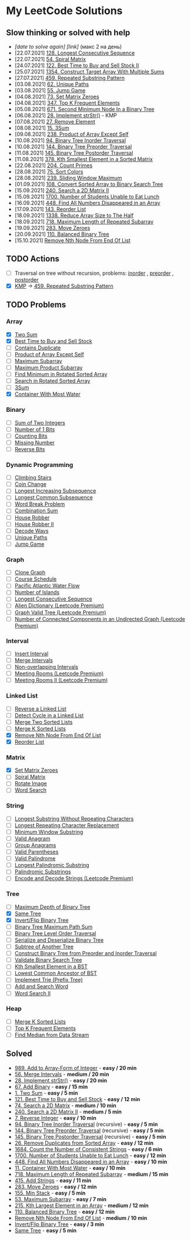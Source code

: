 # My LeetCode Solutions

## Slow thinking or solved with help

- *[date to solve again] [link]* (макс 2 на день)
- [22.07.2021] [128. Longest Consecutive Sequence](https://leetcode.com/problems/longest-consecutive-sequence/)
- [22.07.2021] [54. Spiral Matrix](https://leetcode.com/problems/spiral-matrix/)
- [24.07.2021] [122. Best Time to Buy and Sell Stock II](https://leetcode.com/problems/best-time-to-buy-and-sell-stock-ii/)
- [25.07.2021] [1354. Construct Target Array With Multiple Sums](https://leetcode.com/problems/construct-target-array-with-multiple-sums/)
- [27.07.2021] [459. Repeated Substring Pattern](https://leetcode.com/problems/repeated-substring-pattern/)
- [03.08.2021] [62. Unique Paths](https://leetcode.com/problems/unique-paths/)
- [03.08.2021] [55. Jump Game](https://leetcode.com/problems/jump-game/)
- [04.08.2021] [73. Set Matrix Zeroes](https://leetcode.com/problems/set-matrix-zeroes/)
- [04.08.2021] [347. Top K Frequent Elements](https://leetcode.com/problems/top-k-frequent-elements)
- [05.08.2021] [671. Second Minimum Node In a Binary Tree](https://leetcode.com/problems/second-minimum-node-in-a-binary-tree/)
- [06.08.2021] [28. Implement strStr()](https://leetcode.com/problems/implement-strstr/) - KMP
- [07.08.2021] [27. Remove Element](https://leetcode.com/problems/remove-element/)
- [08.08.2021] [15. 3Sum](https://leetcode.com/problems/3sum/)
- [09.08.2021] [238. Product of Array Except Self](https://leetcode.com/problems/product-of-array-except-self/)
- [10.08.2021] [94. Binary Tree Inorder Traversal](https://leetcode.com/problems/binary-tree-inorder-traversal/)
- [10.08.2021] [144. Binary Tree Preorder Traversal](https://leetcode.com/problems/binary-tree-preorder-traversal/)
- [11.08.2021] [145. Binary Tree Postorder Traversal](https://leetcode.com/problems/binary-tree-postorder-traversal/)
- [11.08.2021] [378. Kth Smallest Element in a Sorted Matrix](https://leetcode.com/problems/kth-smallest-element-in-a-sorted-matrix/)
- [22.08.2021] [204. Count Primes](https://leetcode.com/problems/count-primes/)
- [28.08.2021] [75. Sort Colors](https://leetcode.com/problems/sort-colors/)
- [28.08.2021] [239. Sliding Window Maximum](https://leetcode.com/problems/sliding-window-maximum/)
- [01.09.2021] [108. Convert Sorted Array to Binary Search Tree](https://leetcode.com/problems/convert-sorted-array-to-binary-search-tree/)
- [15.09.2021] [240. Search a 2D Matrix II](https://leetcode.com/problems/search-a-2d-matrix-ii/)
- [15.09.2021] [1700. Number of Students Unable to Eat Lunch](https://leetcode.com/problems/number-of-students-unable-to-eat-lunch/)
- [16.09.2021] [448. Find All Numbers Disappeared in an Array](https://leetcode.com/problems/find-all-numbers-disappeared-in-an-array/)
- [17.09.2021] [143. Reorder List](https://leetcode.com/problems/reorder-list/)
- [18.09.2021] [1338. Reduce Array Size to The Half](https://leetcode.com/problems/reduce-array-size-to-the-half/)
- [18.09.2021] [718. Maximum Length of Repeated Subarray](https://leetcode.com/problems/maximum-length-of-repeated-subarray/)
- [19.09.2021] [283. Move Zeroes](https://leetcode.com/problems/move-zeroes/)
- [20.09.2021] [110. Balanced Binary Tree](https://leetcode.com/problems/balanced-binary-tree/)
- [15.10.2021] [Remove Nth Node From End Of List](https://leetcode.com/problems/remove-nth-node-from-end-of-list/)

## TODO Actions

- [ ] Traversal on tree without recursion, problems: [inorder](https://leetcode.com/problems/binary-tree-inorder-traversal/)
  , [preorder](https://leetcode.com/problems/binary-tree-preorder-traversal/)
  , [postorder](https://leetcode.com/problems/binary-tree-postorder-traversal/)
- [x] [KMP](https://www.youtube.com/watch?v=BXCEFAzhxGY)
  -> [459. Repeated Substring Pattern](https://leetcode.com/problems/repeated-substring-pattern/)

## TODO Problems

### Array

- [x] [Two Sum](https://leetcode.com/problems/two-sum/)
- [x] [Best Time to Buy and Sell Stock](https://leetcode.com/problems/best-time-to-buy-and-sell-stock/)
- [ ] [Contains Duplicate](https://leetcode.com/problems/contains-duplicate/)
- [ ] [Product of Array Except Self](https://leetcode.com/problems/product-of-array-except-self/)
- [ ] [Maximum Subarray](https://leetcode.com/problems/maximum-subarray/)
- [ ] [Maximum Product Subarray](https://leetcode.com/problems/maximum-product-subarray/)
- [ ] [Find Minimum in Rotated Sorted Array](https://leetcode.com/problems/find-minimum-in-rotated-sorted-array/)
- [ ] [Search in Rotated Sorted Array](https://leetcode.com/problems/search-in-rotated-sorted-array/)
- [ ] [3Sum](https://leetcode.com/problems/3sum/)
- [x] [Container With Most Water](https://leetcode.com/problems/container-with-most-water/)

### Binary

- [ ] [Sum of Two Integers](https://leetcode.com/problems/sum-of-two-integers/)
- [ ] [Number of 1 Bits](https://leetcode.com/problems/number-of-1-bits/)
- [ ] [Counting Bits](https://leetcode.com/problems/counting-bits/)
- [ ] [Missing Number](https://leetcode.com/problems/missing-number/)
- [ ] [Reverse Bits](https://leetcode.com/problems/reverse-bits/)

### Dynamic Programming

- [ ] [Climbing Stairs](https://leetcode.com/problems/climbing-stairs/)
- [ ] [Coin Change](https://leetcode.com/problems/coin-change/)
- [ ] [Longest Increasing Subsequence](https://leetcode.com/problems/longest-increasing-subsequence/)
- [ ] [Longest Common Subsequence](https://leetcode.com/problems/longest-common-subsequence/)
- [ ] [Word Break Problem](https://leetcode.com/problems/word-break/)
- [ ] [Combination Sum](https://leetcode.com/problems/combination-sum-iv/)
- [ ] [House Robber](https://leetcode.com/problems/house-robber/)
- [ ] [House Robber II](https://leetcode.com/problems/house-robber-ii/)
- [ ] [Decode Ways](https://leetcode.com/problems/decode-ways/)
- [ ] [Unique Paths](https://leetcode.com/problems/unique-paths/)
- [ ] [Jump Game](https://leetcode.com/problems/jump-game/)

### Graph

- [ ] [Clone Graph](https://leetcode.com/problems/clone-graph/)
- [ ] [Course Schedule](https://leetcode.com/problems/course-schedule/)
- [ ] [Pacific Atlantic Water Flow](https://leetcode.com/problems/pacific-atlantic-water-flow/)
- [ ] [Number of Islands](https://leetcode.com/problems/number-of-islands/)
- [ ] [Longest Consecutive Sequence](https://leetcode.com/problems/longest-consecutive-sequence/)
- [ ] [Alien Dictionary (Leetcode Premium)](https://leetcode.com/problems/alien-dictionary/)
- [ ] [Graph Valid Tree (Leetcode Premium)](https://leetcode.com/problems/graph-valid-tree/)
- [ ] [Number of Connected Components in an Undirected Graph (Leetcode Premium)](https://leetcode.com/problems/number-of-connected-components-in-an-undirected-graph/)

### Interval

- [ ] [Insert Interval](https://leetcode.com/problems/insert-interval/)
- [ ] [Merge Intervals](https://leetcode.com/problems/merge-intervals/)
- [ ] [Non-overlapping Intervals](https://leetcode.com/problems/non-overlapping-intervals/)
- [ ] [Meeting Rooms (Leetcode Premium)](https://leetcode.com/problems/meeting-rooms/)
- [ ] [Meeting Rooms II (Leetcode Premium)](https://leetcode.com/problems/meeting-rooms-ii/)

### Linked List

- [ ] [Reverse a Linked List](https://leetcode.com/problems/reverse-linked-list/)
- [ ] [Detect Cycle in a Linked List](https://leetcode.com/problems/linked-list-cycle/)
- [ ] [Merge Two Sorted Lists](https://leetcode.com/problems/merge-two-sorted-lists/)
- [ ] [Merge K Sorted Lists](https://leetcode.com/problems/merge-k-sorted-lists/)
- [x] [Remove Nth Node From End Of List](https://leetcode.com/problems/remove-nth-node-from-end-of-list/)
- [x] [Reorder List](https://leetcode.com/problems/reorder-list/)

### Matrix

- [x] [Set Matrix Zeroes](https://leetcode.com/problems/set-matrix-zeroes/)
- [ ] [Spiral Matrix](https://leetcode.com/problems/spiral-matrix/)
- [ ] [Rotate Image](https://leetcode.com/problems/rotate-image/)
- [ ] [Word Search](https://leetcode.com/problems/word-search/)

### String

- [ ] [Longest Substring Without Repeating Characters](https://leetcode.com/problems/longest-substring-without-repeating-characters/)
- [ ] [Longest Repeating Character Replacement](https://leetcode.com/problems/longest-repeating-character-replacement/)
- [ ] [Minimum Window Substring](https://leetcode.com/problems/minimum-window-substring/)
- [ ] [Valid Anagram](https://leetcode.com/problems/valid-anagram/)
- [ ] [Group Anagrams](https://leetcode.com/problems/group-anagrams/)
- [ ] [Valid Parentheses](https://leetcode.com/problems/valid-parentheses/)
- [ ] [Valid Palindrome](https://leetcode.com/problems/valid-palindrome/)
- [ ] [Longest Palindromic Substring](https://leetcode.com/problems/longest-palindromic-substring/)
- [ ] [Palindromic Substrings](https://leetcode.com/problems/palindromic-substrings/)
- [ ] [Encode and Decode Strings (Leetcode Premium)](https://leetcode.com/problems/encode-and-decode-strings/)

### Tree

- [ ] [Maximum Depth of Binary Tree](https://leetcode.com/problems/maximum-depth-of-binary-tree/)
- [x] [Same Tree](https://leetcode.com/problems/same-tree/)
- [x] [Invert/Flip Binary Tree](https://leetcode.com/problems/invert-binary-tree/)
- [ ] [Binary Tree Maximum Path Sum](https://leetcode.com/problems/binary-tree-maximum-path-sum/)
- [ ] [Binary Tree Level Order Traversal](https://leetcode.com/problems/binary-tree-level-order-traversal/)
- [ ] [Serialize and Deserialize Binary Tree](https://leetcode.com/problems/serialize-and-deserialize-binary-tree/)
- [ ] [Subtree of Another Tree](https://leetcode.com/problems/subtree-of-another-tree/)
- [ ] [Construct Binary Tree from Preorder and Inorder Traversal](https://leetcode.com/problems/construct-binary-tree-from-preorder-and-inorder-traversal/)
- [ ] [Validate Binary Search Tree](https://leetcode.com/problems/validate-binary-search-tree/)
- [ ] [Kth Smallest Element in a BST](https://leetcode.com/problems/kth-smallest-element-in-a-bst/)
- [ ] [Lowest Common Ancestor of BST](https://leetcode.com/problems/lowest-common-ancestor-of-a-binary-search-tree/)
- [ ] [Implement Trie (Prefix Tree)](https://leetcode.com/problems/implement-trie-prefix-tree/)
- [ ] [Add and Search Word](https://leetcode.com/problems/add-and-search-word-data-structure-design/)
- [ ] [Word Search II](https://leetcode.com/problems/word-search-ii/)

### Heap

- [ ] [Merge K Sorted Lists](https://leetcode.com/problems/merge-k-sorted-lists/)
- [ ] [Top K Frequent Elements](https://leetcode.com/problems/top-k-frequent-elements/)
- [ ] [Find Median from Data Stream](https://leetcode.com/problems/find-median-from-data-stream/)

## Solved

- [989. Add to Array-Form of Integer](https://leetcode.com/problems/add-to-array-form-of-integer/) - **easy / 20 min**
- [56. Merge Intervals](https://leetcode.com/problems/merge-intervals/) - **medium / 20 min**
- [28. Implement strStr()](https://leetcode.com/problems/implement-strstr/) - **easy / 20 min**
- [67. Add Binary](https://leetcode.com/problems/add-binary/) - **easy / 15 min**
- [1. Two Sum](https://leetcode.com/problems/two-sum/) - **easy / 5 min**
- [121. Best Time to Buy and Sell Stock](https://leetcode.com/problems/best-time-to-buy-and-sell-stock/) - **easy / 12 min**
- [74. Search a 2D Matrix](https://leetcode.com/problems/search-a-2d-matrix/) - **medium / 10 min**
- [240. Search a 2D Matrix II](https://leetcode.com/problems/search-a-2d-matrix-ii/) - **medium / 5 min**
- [7. Reverse Integer](https://leetcode.com/problems/reverse-integer/) - **easy / 10 min**
- [94. Binary Tree Inorder Traversal](https://leetcode.com/problems/binary-tree-inorder-traversal/) (recursive) - **easy / 5 min**
- [144. Binary Tree Preorder Traversal](https://leetcode.com/problems/binary-tree-preorder-traversal/submissions/) (recursive) - **easy / 5 min**
- [145. Binary Tree Postorder Traversal](https://leetcode.com/problems/binary-tree-postorder-traversal/) (recursive) - **easy / 5 min**
- [26. Remove Duplicates from Sorted Array](https://leetcode.com/problems/remove-duplicates-from-sorted-array/) - **easy / 12 min**
- [1684. Count the Number of Consistent Strings](https://leetcode.com/problems/count-the-number-of-consistent-strings) - **easy / 6 min**
- [1700. Number of Students Unable to Eat Lunch](https://leetcode.com/problems/number-of-students-unable-to-eat-lunch/) - **easy / 12 min**
- [448. Find All Numbers Disappeared in an Array](https://leetcode.com/problems/find-all-numbers-disappeared-in-an-array/) - **easy / 10 min**
- [11. Container With Most Water](https://leetcode.com/problems/container-with-most-water/) - **easy / 10 min**
- [718. Maximum Length of Repeated Subarray](https://leetcode.com/problems/maximum-length-of-repeated-subarray/) - **medium / 15 min**
- [415. Add Strings](https://leetcode.com/problems/add-strings/) - **easy / 11 min**
- [283. Move Zeroes](https://leetcode.com/problems/move-zeroes/) - **easy / 12 min**
- [155. Min Stack](https://leetcode.com/problems/min-stack/) - **easy / 5 min**
- [53. Maximum Subarray](https://leetcode.com/problems/maximum-subarray/) - **easy / 7 min**
- [215. Kth Largest Element in an Array](https://leetcode.com/problems/kth-largest-element-in-an-array/) - **medium / 12 min**
- [110. Balanced Binary Tree](https://leetcode.com/problems/balanced-binary-tree/) - **easy / 12 min**
- [Remove Nth Node From End Of List](https://leetcode.com/problems/remove-nth-node-from-end-of-list/) - **medium / 10 min**
- [Invert/Flip Binary Tree](https://leetcode.com/problems/invert-binary-tree/) - **easy / 3 min**
- [Same Tree](https://leetcode.com/problems/same-tree/) - **easy / 5 min**